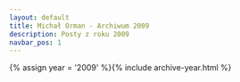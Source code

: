 ```yaml
---
layout: default
title: Michał Orman - Archiwum 2009
description: Posty z roku 2009
navbar_pos: 1
---
```

{% assign year = '2009' %}{% include archive-year.html %}